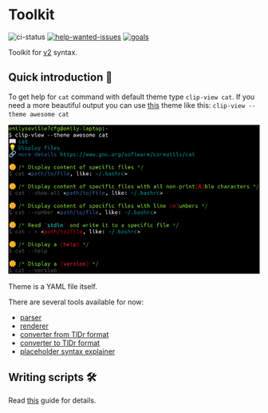 # Toolkit

![ci-status](https://img.shields.io/github/actions/workflow/status/command-line-interface-pages/v2-tooling/ci.yaml?style=flat-square)
[![help-wanted-issues](https://img.shields.io/github/issues/command-line-interface-pages/v2-tooling/help%20wanted?color=orange&style=flat-square)][help-wanted-issues]
[![goals](https://img.shields.io/badge/Current-goals-a32236?labelColor=ed425c&style=flat-square)][goals]

Toolkit for [v2][syntax] syntax.

[goals]: https://command-line-interface-pages.github.io/site.github.io/goals/#introduction-%E2%84%B9
[help-wanted-issues]: https://github.com/command-line-interface-pages/v2-tooling/issues?q=is%3Aopen+is%3Aissue+label%3A%22help+wanted%22
[syntax]: https://github.com/command-line-interface-pages/syntax/blob/main/base.md

## Quick introduction :rocket:

To get help for `cat` command with default theme type `clip-view cat`. If you
need a more beautiful output you can use
[this](https://github.com/command-line-interface-pages/themes/tree/main/awesome)
theme like this: `clip-view --theme awesome cat`

![clip page](./clip-page.png)

Theme is a YAML file itself.

There are several tools available for now:

- [parser](clip-parse/)
- [renderer](clip-view/)
- [converter from TlDr format](md-to-clip/)
- [converter to TlDr format](clip-to-md/)
- [placeholder syntax explainer](clip-ask/)

## Writing scripts :hammer_and_wrench:

Read [this](./CONTRIBUTING.md) guide for details.
